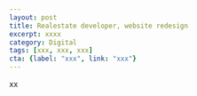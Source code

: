 ```yaml
---
layout: post
title: Realestate developer, website redesign
excerpt: xxxx
category: Digital
tags: [xxx, xxx, xxx]
cta: {label: "xxx", link: "xxx"}
---
```


xx